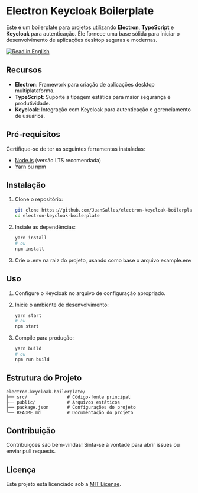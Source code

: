 # Electron Keycloak Boilerplate

Este é um boilerplate para projetos utilizando **Electron**, **TypeScript** e **Keycloak** para autenticação. Ele fornece uma base sólida para iniciar o desenvolvimento de aplicações desktop seguras e modernas.

[![Read in English](https://img.shields.io/badge/README-English-blue)](README.en.md)

## Recursos

- **Electron**: Framework para criação de aplicações desktop multiplataforma.
- **TypeScript**: Suporte a tipagem estática para maior segurança e produtividade.
- **Keycloak**: Integração com Keycloak para autenticação e gerenciamento de usuários.

## Pré-requisitos

Certifique-se de ter as seguintes ferramentas instaladas:

- [Node.js](https://nodejs.org/) (versão LTS recomendada)
- [Yarn](https://yarnpkg.com/) ou npm

## Instalação

1. Clone o repositório:

   ```bash
   git clone https://github.com/JuanSalles/electron-keycloak-boilerplate.git
   cd electron-keycloak-boilerplate
   ```

2. Instale as dependências:

   ```bash
   yarn install
   # ou
   npm install
   ```

3. Crie o .env na raiz do projeto, usando como base o arquivo example.env

## Uso

1. Configure o Keycloak no arquivo de configuração apropriado.
2. Inicie o ambiente de desenvolvimento:

   ```bash
   yarn start
   # ou
   npm start
   ```

3. Compile para produção:

   ```bash
   yarn build
   # ou
   npm run build
   ```

## Estrutura do Projeto

```plaintext
electron-keycloak-boilerplate/
├── src/               # Código-fonte principal
├── public/            # Arquivos estáticos
├── package.json       # Configurações do projeto
└── README.md          # Documentação do projeto
```

## Contribuição

Contribuições são bem-vindas! Sinta-se à vontade para abrir issues ou enviar pull requests.

## Licença

Este projeto está licenciado sob a [MIT License](LICENSE).
